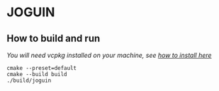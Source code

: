 # JOGUIN

## How to build and run
*You will need vcpkg installed on your machine, see [how to install here](https://learn.microsoft.com/pt-br/vcpkg/get_started/get-started?pivots=shell-cmd)*
```
cmake --preset=default
cmake --build build
./build/joguin
``` 
